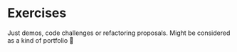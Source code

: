 # Exercises

Just demos, code challenges or refactoring proposals.
Might be considered as a kind of portfolio :dash: